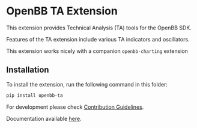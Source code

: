 # OpenBB TA Extension

This extension provides Technical Analysis (TA) tools for the OpenBB SDK.

Features of the TA extension include various TA indicators and oscillators.

This extension works nicely with a companion `openbb-charting` extension

## Installation

To install the extension, run the following command in this folder:

```bash
pip install openbb-ta
```

For development please check [Contribution Guidelines](https://github.com/OpenBB-finance/OpenBBTerminal/blob/feature/openbb-sdk-v4/openbb_sdk/CONTRIBUTING.md).

Documentation available [here](https://docs.openbb.co/sdk).

